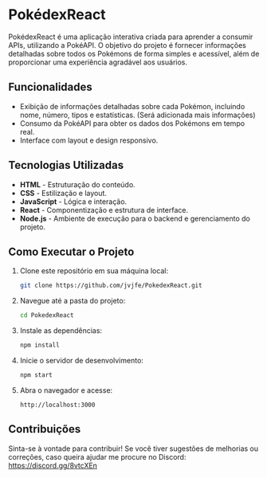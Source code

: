 # PokédexReact

PokédexReact é uma aplicação interativa criada para aprender a consumir APIs, utilizando a PokéAPI. O objetivo do projeto é fornecer informações detalhadas sobre todos os Pokémons de forma simples e acessível, além de proporcionar uma experiência agradável aos usuários.

## Funcionalidades

- Exibição de informações detalhadas sobre cada Pokémon, incluindo nome, número, tipos e estatísticas. (Será adicionada mais informações)
- Consumo da PokéAPI para obter os dados dos Pokémons em tempo real.
- Interface com layout e design responsivo.

## Tecnologias Utilizadas

- **HTML** - Estruturação do conteúdo.
- **CSS** - Estilização e layout.
- **JavaScript** - Lógica e interação.
- **React** - Componentização e estrutura de interface.
- **Node.js** - Ambiente de execução para o backend e gerenciamento do projeto.

## Como Executar o Projeto

1. Clone este repositório em sua máquina local:
   ```bash
   git clone https://github.com/jvjfe/PokedexReact.git
   ```

2. Navegue até a pasta do projeto:
   ```bash
   cd PokedexReact
   ```

3. Instale as dependências:
   ```bash
   npm install
   ```

4. Inicie o servidor de desenvolvimento:
   ```bash
   npm start
   ```

5. Abra o navegador e acesse:
   ```
   http://localhost:3000
   ```

## Contribuições

Sinta-se à vontade para contribuir! Se você tiver sugestões de melhorias ou correções, caso queira ajudar me procure no Discord: https://discord.gg/8vtcXEn 
